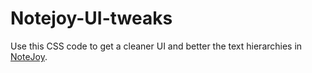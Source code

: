 # Notejoy-UI-tweaks

Use this CSS code to get a cleaner UI and better the text hierarchies in [NoteJoy](https://notejoy.com/).
